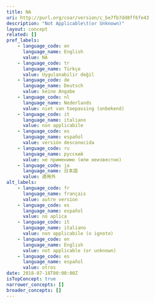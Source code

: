 ```yaml
---
title: NA
uri: http://purl.org/coar/version/c_be7fb7dd8ff6fe43
description: "Not Applicable\t(or Unknown)"
layout: concept
related: []
pref_labels:
    - language_code: en
      language_name: English
      value: NA
    - language_code: tr
      language_name: Türkçe
      value: Uygulanabilir değil
    - language_code: de
      language_name: Deutsch
      value: keine Angabe
    - language_code: nl
      language_name: Nederlands
      value: niet van toepassing (onbekend)
    - language_code: it
      language_name: italiano
      value: non applicabile
    - language_code: es
      language_name: español
      value: versión desconocida
    - language_code: ru
      language_name: русский
      value: не применимо (или неизвестно)
    - language_code: ja
      language_name: 日本語
      value: 適用外
alt_labels:
    - language_code: fr
      language_name: français
      value: autre version
    - language_code: es
      language_name: español
      value: no aplica
    - language_code: it
      language_name: italiano
      value: non applicabile (o ignoto)
    - language_code: en
      language_name: English
      value: not applicable (or unknown)
    - language_code: es
      language_name: español
      value: otros
date: 2018-07-18T00:00:00Z
isTopConcept: true
narrower_concepts: []
broader_concepts: []
---
```


